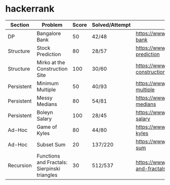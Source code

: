 hackerrank
==========

Section | Problem | Score | Solved/Attempt | Link
------- | ------- | ----- | -------------- | ----
DP | Bangalore Bank | 50 | 42/48 | https://www.hackerrank.com/challenges/bangalore-bank
Structure | Stock Prediction | 80 | 28/57 | https://www.hackerrank.com/challenges/stocks-prediction
Structure | Mirko at the Construction Site | 100 | 30/60 | https://www.hackerrank.com/challenges/mirko-at-construction-site
Persistent | Minimum Multiple | 50 | 40/93 | https://www.hackerrank.com/challenges/minimum-multiple
Persistent | Messy Medians | 80 | 54/81 | https://www.hackerrank.com/challenges/messy-medians
Persistent | Boleyn Salary | 100 | 28/45 | https://www.hackerrank.com/challenges/boleyn-salary
Ad-Hoc | Game of Kyles | 80 | 44/80 | https://www.hackerrank.com/challenges/game-of-kyles
Ad-Hoc | Subset Sum | 20 | 137/220 | https://www.hackerrank.com/challenges/subset-sum
Recursion | Functions and Fractals: Sierpinski triangles | 30 | 512/537 | https://www.hackerrank.com/challenges/functions-and-fractals-sierpinski-triangles
